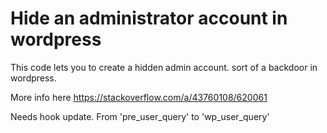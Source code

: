 # Hide an administrator account in wordpress
This code lets you to create a hidden admin account. sort of a backdoor in wordpress. 

More info here https://stackoverflow.com/a/43760108/620061

Needs hook update. From 'pre_user_query' to 'wp_user_query'
